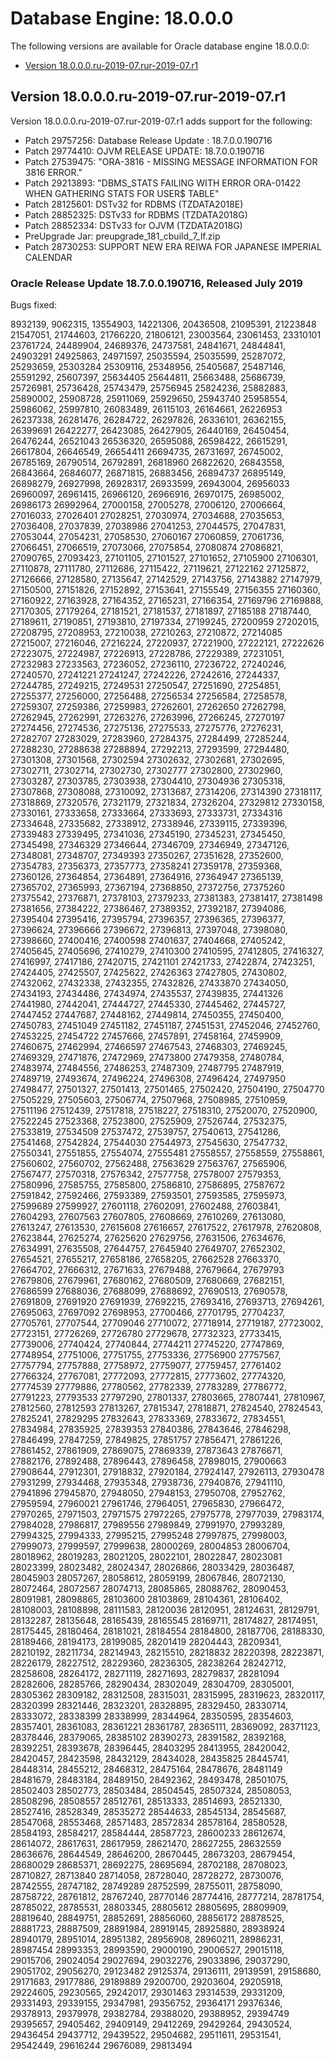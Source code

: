 # Database Engine: 18\.0\.0\.0<a name="Appendix.Oracle.RU-RUR.18.0.0.0"></a>

The following versions are available for Oracle database engine 18\.0\.0\.0:
+ [Version 18\.0\.0\.0\.ru\-2019\-07\.rur\-2019\-07\.r1](#Appendix.Oracle.RU-RUR.18.0.0.0.ru-2019-07.rur-2019-07.r1)

## Version 18\.0\.0\.0\.ru\-2019\-07\.rur\-2019\-07\.r1<a name="Appendix.Oracle.RU-RUR.18.0.0.0.ru-2019-07.rur-2019-07.r1"></a>

Version 18\.0\.0\.0\.ru\-2019\-07\.rur\-2019\-07\.r1 adds support for the following: 
+ Patch 29757256: Database Release Update : 18\.7\.0\.0\.190716
+ Patch 29774410: OJVM RELEASE UPDATE: 18\.7\.0\.0\.190716
+ Patch 27539475: "ORA\-3816 \- MISSING MESSAGE INFORMATION FOR 3816 ERROR\."
+ Patch 29213893: "DBMS\_STATS FAILING WITH ERROR ORA\-01422 WHEN GATHERING STATS FOR USER$ TABLE"
+ Patch 28125601: DSTv32 for RDBMS \(TZDATA2018E\)
+ Patch 28852325: DSTv33 for RDBMS \(TZDATA2018G\)
+ Patch 28852334: DSTv33 for OJVM \(TZDATA2018G\)
+ PreUpgrade Jar: preupgrade\_181\_cbuild\_7\_lf\.zip
+ Patch 28730253: SUPPORT NEW ERA REIWA FOR JAPANESE IMPERIAL CALENDAR

### Oracle Release Update 18\.7\.0\.0\.190716, Released July 2019<a name="Appendix.Oracle-RU-18.7.0.0.190716-Bugs-Fixed"></a>

Bugs fixed:

 8932139, 9062315, 13554903, 14221306, 20436508, 21095391, 21223848 21547051, 21744603, 21766220, 21806121, 23003564, 23061453, 23310101 23761724, 24489904, 24689376, 24737581, 24841671, 24844841, 24903291 24925863, 24971597, 25035594, 25035599, 25287072, 25293659, 25303284 25309116, 25348956, 25405687, 25487146, 25591292, 25607397, 25634405 25644811, 25663488, 25686739, 25726981, 25736428, 25743479, 25756945 25824236, 25882883, 25890002, 25908728, 25911069, 25929650, 25943740 25958554, 25986062, 25997810, 26083489, 26115103, 26164661, 26226953 26237338, 26281476, 26284722, 26297826, 26336101, 26362155, 26399691 26422277, 26423085, 26427905, 26440169, 26450454, 26476244, 26521043 26536320, 26595088, 26598422, 26615291, 26617804, 26646549, 26654411 26694735, 26731697, 26745002, 26785169, 26790514, 26792891, 26818960 26822620, 26843558, 26843664, 26846077, 26871815, 26883456, 26894737 26895149, 26898279, 26927998, 26928317, 26933599, 26943004, 26956033 26960097, 26961415, 26966120, 26966916, 26970175, 26985002, 26986173 26992964, 27000158, 27005278, 27006120, 27006664, 27016033, 27026401 27028251, 27030974, 27034688, 27035653, 27036408, 27037839, 27038986 27041253, 27044575, 27047831, 27053044, 27054231, 27058530, 27060167 27060859, 27061736, 27066451, 27066519, 27073066, 27075854, 27080874 27086821, 27090765, 27093423, 27101105, 27101527, 27101652, 27105900 27106301, 27110878, 27111780, 27112686, 27115422, 27119621, 27122162 27125872, 27126666, 27128580, 27135647, 27142529, 27143756, 27143882 27147979, 27150500, 27151826, 27152892, 27153641, 27155549, 27156355 27160360, 27160922, 27163928, 27164352, 27165231, 27166354, 27169796 27169888, 27170305, 27179264, 27181521, 27181537, 27181897, 27185188 27187440, 27189611, 27190851, 27193810, 27197334, 27199245, 27200959 27202015, 27208795, 27208953, 27210038, 27210263, 27210872, 27214085 27215007, 27216046, 27216224, 27220937, 27221900, 27222121, 27222626 27223075, 27224987, 27226913, 27228786, 27229389, 27231051, 27232983 27233563, 27236052, 27236110, 27236722, 27240246, 27240570, 27241221 27241247, 27242226, 27242616, 27244337, 27244785, 27249215, 27249531 27250547, 27251690, 27254851, 27255377, 27256000, 27256488, 27256534 27256584, 27258578, 27259307, 27259386, 27259983, 27262601, 27262650 27262798, 27262945, 27262991, 27263276, 27263996, 27266245, 27270197 27274456, 27274536, 27275136, 27275533, 27275776, 27276231, 27282707 27283029, 27283960, 27284375, 27284499, 27285244, 27288230, 27288638 27288894, 27292213, 27293599, 27294480, 27301308, 27301568, 27302594 27302632, 27302681, 27302695, 27302711, 27302714, 27302730, 27302777 27302800, 27302960, 27303287, 27303785, 27303938, 27304410, 27304936 27305318, 27307868, 27308088, 27310092, 27313687, 27314206, 27314390 27318117, 27318869, 27320576, 27321179, 27321834, 27326204, 27329812 27330158, 27330161, 27333658, 27333664, 27333693, 27333731, 27334316 27334648, 27335682, 27338912, 27338946, 27339115, 27339396, 27339483 27339495, 27341036, 27345190, 27345231, 27345450, 27345498, 27346329 27346644, 27346709, 27346949, 27347126, 27348081, 27348707, 27349393 27350267, 27351628, 27352600, 27354783, 27356373, 27357773, 27358241 27359178, 27359368, 27360126, 27364854, 27364891, 27364916, 27364947 27365139, 27365702, 27365993, 27367194, 27368850, 27372756, 27375260 27375542, 27376871, 27378103, 27379233, 27381383, 27381417, 27381498 27381656, 27384222, 27386467, 27389352, 27392187, 27394086, 27395404 27395416, 27395794, 27396357, 27396365, 27396377, 27396624, 27396666 27396672, 27396813, 27397048, 27398080, 27398660, 27400416, 27400598 27401637, 27404668, 27405242, 27405645, 27405696, 27410279, 27410300 27410595, 27412805, 27416327, 27416997, 27417186, 27420715, 27421101 27421733, 27422874, 27423251, 27424405, 27425507, 27425622, 27426363 27427805, 27430802, 27432062, 27432338, 27432355, 27432826, 27433870 27434050, 27434193, 27434486, 27434974, 27435537, 27439835, 27441326 27441980, 27442041, 27444727, 27445330, 27445462, 27445727, 27447452 27447687, 27448162, 27449814, 27450355, 27450400, 27450783, 27451049 27451182, 27451187, 27451531, 27452046, 27452760, 27453225, 27454722 27457666, 27457891, 27458164, 27459909, 27460675, 27462994, 27466597 27467543, 27468303, 27469245, 27469329, 27471876, 27472969, 27473800 27479358, 27480784, 27483974, 27484556, 27486253, 27487309, 27487795 27487919, 27489719, 27493674, 27496224, 27496308, 27496424, 27497950 27498477, 27501327, 27501413, 27501465, 27502420, 27504190, 27504770 27505229, 27505603, 27506774, 27507968, 27508985, 27510959, 27511196 27512439, 27517818, 27518227, 27518310, 27520070, 27520900, 27522245 27523368, 27523800, 27525909, 27526744, 27532375, 27533819, 27534509 27537472, 27539757, 27540613, 27541286, 27541468, 27542824, 27544030 27544973, 27545630, 27547732, 27550341, 27551855, 27554074, 27555481 27558557, 27558559, 27558861, 27560602, 27560702, 27562488, 27563629 27563767, 27565906, 27567477, 27570318, 27576342, 27577758, 27578007 27579353, 27580996, 27585755, 27585800, 27586810, 27586895, 27587672 27591842, 27592466, 27593389, 27593501, 27593585, 27595973, 27599689 27599927, 27601118, 27602091, 27602488, 27603841, 27604293, 27607563 27607805, 27608669, 27610269, 27613080, 27613247, 27613530, 27615608 27616657, 27617522, 27617978, 27620808, 27623844, 27625274, 27625620 27629756, 27631506, 27634676, 27634991, 27635508, 27644757, 27645940 27649707, 27652302, 27654521, 27655217, 27658186, 27658205, 27662528 27663370, 27664702, 27666312, 27671633, 27679488, 27679664, 27679793 27679806, 27679961, 27680162, 27680509, 27680669, 27682151, 27686599 27688036, 27688099, 27688692, 27690513, 27690578, 27691809, 27691920 27691939, 27692215, 27693416, 27693713, 27694261, 27695063, 27697092 27698953, 27700466, 27701795, 27704237, 27705761, 27707544, 27709046 27710072, 27718914, 27719187, 27723002, 27723151, 27726269, 27726780 27729678, 27732323, 27733415, 27739006, 27740424, 27740844, 27744211 27745220, 27747869, 27748954, 27751006, 27751755, 27753336, 27756900 27757567, 27757794, 27757888, 27758972, 27759077, 27759457, 27761402 27766324, 27767081, 27772093, 27772815, 27773602, 27774320, 27774539 27779886, 27780562, 27782339, 27783289, 27786772, 27791223, 27793533 27797290, 27801337, 27803665, 27807441, 27810967, 27812560, 27812593 27813267, 27815347, 27818871, 27824540, 27824543, 27825241, 27829295 27832643, 27833369, 27833672, 27834551, 27834984, 27835925, 27839353 27840386, 27843646, 27846298, 27846499, 27847259, 27849825, 27851757 27856471, 27861226, 27861452, 27861909, 27869075, 27869339, 27873643 27876671, 27882176, 27892488, 27896443, 27896458, 27898015, 27900663 27908644, 27912301, 27918832, 27920184, 27924147, 27926113, 27930478 27931299, 27934468, 27935348, 27938736, 27940876, 27941110, 27941896 27945870, 27948050, 27948153, 27950708, 27952762, 27959594, 27960021 27961746, 27964051, 27965830, 27966472, 27970265, 27971503, 27971575 27972265, 27975778, 27977039, 27983174, 27984028, 27986817, 27989556 27989849, 27991970, 27993289, 27994325, 27994333, 27995215, 27995248 27997875, 27998003, 27999073, 27999597, 27999638, 28000269, 28004853 28006704, 28018962, 28019283, 28021205, 28022101, 28022847, 28023081 28023399, 28023482, 28024347, 28026866, 28033429, 28036487, 28045903 28057267, 28058612, 28059199, 28067846, 28072130, 28072464, 28072567 28074713, 28085865, 28088762, 28090453, 28091981, 28098865, 28103600 28103869, 28104361, 28106402, 28108003, 28108898, 28111583, 28120036 28120951, 28124631, 28129791, 28132287, 28135648, 28165439, 28165545 28169711, 28174827, 28174951, 28175445, 28180464, 28181021, 28184554 28184800, 28187706, 28188330, 28189466, 28194173, 28199085, 28201419 28204443, 28209341, 28210192, 28211734, 28214943, 28215510, 28218832 28220398, 28223871, 28226179, 28227512, 28229360, 28236305, 28238264 28242712, 28258608, 28264172, 28271119, 28271693, 28279837, 28281094 28282606, 28285766, 28290434, 28302049, 28304709, 28305001, 28305362 28309182, 28312508, 28315031, 28315995, 28319623, 28320117, 28320399 28321446, 28323201, 28328895, 28329450, 28330714, 28333072, 28338399 28338999, 28344964, 28350595, 28354603, 28357401, 28361083, 28361221 28361787, 28365111, 28369092, 28371123, 28378446, 28379065, 28385102 28390273, 28391582, 28392168, 28392251, 28393678, 28396445, 28403295 28413955, 28420042, 28420457, 28423598, 28432129, 28434028, 28435825 28445741, 28448314, 28455212, 28468312, 28475164, 28478676, 28481149 28481679, 28483184, 28489150, 28492362, 28493478, 28501075, 28502403 28502773, 28503484, 28504545, 28507324, 28508053, 28508296, 28508557 28512761, 28513333, 28514693, 28521330, 28527416, 28528349, 28535272 28544633, 28545134, 28545687, 28547068, 28553468, 28571483, 28572834 28578164, 28580528, 28584193, 28584217, 28584444, 28587723, 28600233 28612674, 28614072, 28617631, 28617959, 28621470, 28627255, 28632559 28636676, 28644549, 28646200, 28670445, 28673203, 28679454, 28680029 28685371, 28692275, 28695694, 28702188, 28708023, 28710827, 28713840 28714058, 28728040, 28728272, 28730076, 28742555, 28747182, 28749289 28752599, 28755011, 28758090, 28758722, 28761812, 28767240, 28770146 28774416, 28777214, 28781754, 28785022, 28785531, 28803345, 28805612 28805695, 28809909, 28819640, 28849751, 28852691, 28856060, 28856172 28878525, 28881723, 28887509, 28891984, 28919145, 28925880, 28938924 28940179, 28951014, 28951382, 28956908, 28960211, 28986231, 28987454 28993353, 28993590, 29000190, 29006527, 29015118, 29015706, 29024054 29027694, 29032276, 29033896, 29037290, 29051702, 29056270, 29123482 29125374, 29136111, 29139591, 29158680, 29171683, 29177886, 29189889 29200700, 29203604, 29205918, 29224605, 29230565, 29242017, 29301463 29314539, 29331209, 29331493, 29339155, 29347981, 29356752, 29364171 29376346, 29378913, 29379978, 29382784, 29388020, 29388952, 29394749 29395657, 29405462, 29409149, 29412269, 29429264, 29430524, 29436454 29437712, 29439522, 29504682, 29511611, 29531541, 29542449, 29616244 29676089, 29813494 